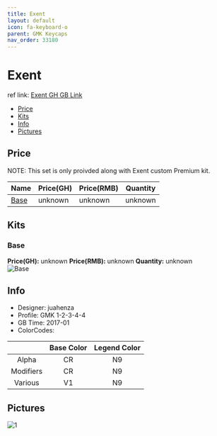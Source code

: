 ```yaml
---
title: Exent
layout: default
icon: fa-keyboard-o
parent: GMK Keycaps
nav_order: 33180
---
```


# Exent

ref link: [Exent GH GB Link](https://geekhack.org/index.php?topic=87213.0)

* [Price](#price)
* [Kits](#kits)
* [Info](#info)
* [Pictures](#pictures)


## Price  
NOTE: This set is only proivded along with Exent custom Premium kit. 

| Name          | Price(GH)    |  Price(RMB) | Quantity |
| ------------- | ------------ |  ---------- | -------- |
|[Base](#base)|unknown|unknown|unknown|


## Kits
### Base
**Price(GH):** unknown    **Price(RMB):** unknown    **Quantity:** unknown  
<img src="{{ 'assets/images/gmk-keycaps/exent/kits_pics/base.png' | relative_url }}" alt="Base" class="image featured">


## Info
* Designer: juahenza
* Profile: GMK 1-2-3-4-4
* GB Time: 2017-01
* ColorCodes:  

||Base Color      | Legend Color
|:-------------: |:-------------: | :------------:
|Alpha|CR|N9
|Modifiers|CR|N9
|Various|V1|N9


## Pictures
<img src="{{ 'assets/images/gmk-keycaps/exent/rendering_pics/1.jpg' | relative_url }}" alt="1" class="image featured">
